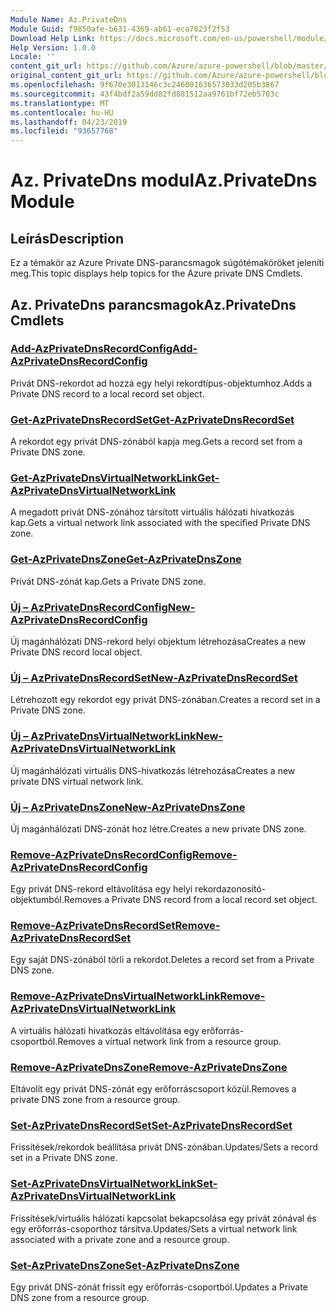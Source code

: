 ```yaml
---
Module Name: Az.PrivateDns
Module Guid: f9850afe-b631-4369-ab61-eca7023f2f53
Download Help Link: https://docs.microsoft.com/en-us/powershell/module/az.privatedns
Help Version: 1.0.0
Locale: ''
content_git_url: https://github.com/Azure/azure-powershell/blob/master/src/PrivateDns/PrivateDns/help/Az.PrivateDNS.md
original_content_git_url: https://github.com/Azure/azure-powershell/blob/master/src/PrivateDns/PrivateDns/help/Az.PrivateDNS.md
ms.openlocfilehash: 9f670e3013146c3c246001636573033d205b3867
ms.sourcegitcommit: 43f4bdf2a59dd82fd881512aa9761bf72eb5703c
ms.translationtype: MT
ms.contentlocale: hu-HU
ms.lasthandoff: 04/23/2019
ms.locfileid: "93657768"
---
```

# <span data-ttu-id="dfe67-101">Az. PrivateDns modul</span><span class="sxs-lookup"><span data-stu-id="dfe67-101">Az.PrivateDns Module</span></span>
## <span data-ttu-id="dfe67-102">Leírás</span><span class="sxs-lookup"><span data-stu-id="dfe67-102">Description</span></span>
<span data-ttu-id="dfe67-103">Ez a témakör az Azure Private DNS-parancsmagok súgótémaköröket jeleníti meg.</span><span class="sxs-lookup"><span data-stu-id="dfe67-103">This topic displays help topics for the Azure private DNS Cmdlets.</span></span>

## <span data-ttu-id="dfe67-104">Az. PrivateDns parancsmagok</span><span class="sxs-lookup"><span data-stu-id="dfe67-104">Az.PrivateDns Cmdlets</span></span>
### [<span data-ttu-id="dfe67-105">Add-AzPrivateDnsRecordConfig</span><span class="sxs-lookup"><span data-stu-id="dfe67-105">Add-AzPrivateDnsRecordConfig</span></span>](Add-AzPrivateDnsRecordConfig.md)
<span data-ttu-id="dfe67-106">Privát DNS-rekordot ad hozzá egy helyi rekordtípus-objektumhoz.</span><span class="sxs-lookup"><span data-stu-id="dfe67-106">Adds a Private DNS record to a local record set object.</span></span>

### [<span data-ttu-id="dfe67-107">Get-AzPrivateDnsRecordSet</span><span class="sxs-lookup"><span data-stu-id="dfe67-107">Get-AzPrivateDnsRecordSet</span></span>](Get-AzPrivateDnsRecordSet.md)
<span data-ttu-id="dfe67-108">A rekordot egy privát DNS-zónából kapja meg.</span><span class="sxs-lookup"><span data-stu-id="dfe67-108">Gets a record set from a Private DNS zone.</span></span>

### [<span data-ttu-id="dfe67-109">Get-AzPrivateDnsVirtualNetworkLink</span><span class="sxs-lookup"><span data-stu-id="dfe67-109">Get-AzPrivateDnsVirtualNetworkLink</span></span>](Get-AzPrivateDnsVirtualNetworkLink.md)
<span data-ttu-id="dfe67-110">A megadott privát DNS-zónához társított virtuális hálózati hivatkozás kap.</span><span class="sxs-lookup"><span data-stu-id="dfe67-110">Gets a virtual network link associated with the specified Private DNS zone.</span></span>

### [<span data-ttu-id="dfe67-111">Get-AzPrivateDnsZone</span><span class="sxs-lookup"><span data-stu-id="dfe67-111">Get-AzPrivateDnsZone</span></span>](Get-AzPrivateDnsZone.md)
<span data-ttu-id="dfe67-112">Privát DNS-zónát kap.</span><span class="sxs-lookup"><span data-stu-id="dfe67-112">Gets a Private DNS zone.</span></span>

### [<span data-ttu-id="dfe67-113">Új – AzPrivateDnsRecordConfig</span><span class="sxs-lookup"><span data-stu-id="dfe67-113">New-AzPrivateDnsRecordConfig</span></span>](New-AzPrivateDnsRecordConfig.md)
<span data-ttu-id="dfe67-114">Új magánhálózati DNS-rekord helyi objektum létrehozása</span><span class="sxs-lookup"><span data-stu-id="dfe67-114">Creates a new Private DNS record local object.</span></span>

### [<span data-ttu-id="dfe67-115">Új – AzPrivateDnsRecordSet</span><span class="sxs-lookup"><span data-stu-id="dfe67-115">New-AzPrivateDnsRecordSet</span></span>](New-AzPrivateDnsRecordSet.md)
<span data-ttu-id="dfe67-116">Létrehozott egy rekordot egy privát DNS-zónában.</span><span class="sxs-lookup"><span data-stu-id="dfe67-116">Creates a record set in a Private DNS zone.</span></span>

### [<span data-ttu-id="dfe67-117">Új – AzPrivateDnsVirtualNetworkLink</span><span class="sxs-lookup"><span data-stu-id="dfe67-117">New-AzPrivateDnsVirtualNetworkLink</span></span>](New-AzPrivateDnsVirtualNetworkLink.md)
<span data-ttu-id="dfe67-118">Új magánhálózati virtuális DNS-hivatkozás létrehozása</span><span class="sxs-lookup"><span data-stu-id="dfe67-118">Creates a new private DNS virtual network link.</span></span>

### [<span data-ttu-id="dfe67-119">Új – AzPrivateDnsZone</span><span class="sxs-lookup"><span data-stu-id="dfe67-119">New-AzPrivateDnsZone</span></span>](New-AzPrivateDnsZone.md)
<span data-ttu-id="dfe67-120">Új magánhálózati DNS-zónát hoz létre.</span><span class="sxs-lookup"><span data-stu-id="dfe67-120">Creates a new private DNS zone.</span></span>

### [<span data-ttu-id="dfe67-121">Remove-AzPrivateDnsRecordConfig</span><span class="sxs-lookup"><span data-stu-id="dfe67-121">Remove-AzPrivateDnsRecordConfig</span></span>](Remove-AzPrivateDnsRecordConfig.md)
<span data-ttu-id="dfe67-122">Egy privát DNS-rekord eltávolítása egy helyi rekordazonosító-objektumból.</span><span class="sxs-lookup"><span data-stu-id="dfe67-122">Removes a Private DNS record from a local record set object.</span></span>

### [<span data-ttu-id="dfe67-123">Remove-AzPrivateDnsRecordSet</span><span class="sxs-lookup"><span data-stu-id="dfe67-123">Remove-AzPrivateDnsRecordSet</span></span>](Remove-AzPrivateDnsRecordSet.md)
<span data-ttu-id="dfe67-124">Egy saját DNS-zónából törli a rekordot.</span><span class="sxs-lookup"><span data-stu-id="dfe67-124">Deletes a record set from a Private DNS zone.</span></span>

### [<span data-ttu-id="dfe67-125">Remove-AzPrivateDnsVirtualNetworkLink</span><span class="sxs-lookup"><span data-stu-id="dfe67-125">Remove-AzPrivateDnsVirtualNetworkLink</span></span>](Remove-AzPrivateDnsVirtualNetworkLink.md)
<span data-ttu-id="dfe67-126">A virtuális hálózati hivatkozás eltávolítása egy erőforrás-csoportból.</span><span class="sxs-lookup"><span data-stu-id="dfe67-126">Removes a virtual network link from a resource group.</span></span>

### [<span data-ttu-id="dfe67-127">Remove-AzPrivateDnsZone</span><span class="sxs-lookup"><span data-stu-id="dfe67-127">Remove-AzPrivateDnsZone</span></span>](Remove-AzPrivateDnsZone.md)
<span data-ttu-id="dfe67-128">Eltávolít egy privát DNS-zónát egy erőforráscsoport közül.</span><span class="sxs-lookup"><span data-stu-id="dfe67-128">Removes a private DNS zone from a resource group.</span></span>

### [<span data-ttu-id="dfe67-129">Set-AzPrivateDnsRecordSet</span><span class="sxs-lookup"><span data-stu-id="dfe67-129">Set-AzPrivateDnsRecordSet</span></span>](Set-AzPrivateDnsRecordSet.md)
<span data-ttu-id="dfe67-130">Frissítések/rekordok beállítása privát DNS-zónában.</span><span class="sxs-lookup"><span data-stu-id="dfe67-130">Updates/Sets a record set in a Private DNS zone.</span></span>

### [<span data-ttu-id="dfe67-131">Set-AzPrivateDnsVirtualNetworkLink</span><span class="sxs-lookup"><span data-stu-id="dfe67-131">Set-AzPrivateDnsVirtualNetworkLink</span></span>](Set-AzPrivateDnsVirtualNetworkLink.md)
<span data-ttu-id="dfe67-132">Frissítések/virtuális hálózati kapcsolat bekapcsolása egy privát zónával és egy erőforrás-csoporthoz társítva.</span><span class="sxs-lookup"><span data-stu-id="dfe67-132">Updates/Sets a virtual network link associated with a private zone and a resource group.</span></span>

### [<span data-ttu-id="dfe67-133">Set-AzPrivateDnsZone</span><span class="sxs-lookup"><span data-stu-id="dfe67-133">Set-AzPrivateDnsZone</span></span>](Set-AzPrivateDnsZone.md)
<span data-ttu-id="dfe67-134">Egy privát DNS-zónát frissít egy erőforrás-csoportból.</span><span class="sxs-lookup"><span data-stu-id="dfe67-134">Updates a Private DNS zone from a resource group.</span></span>

